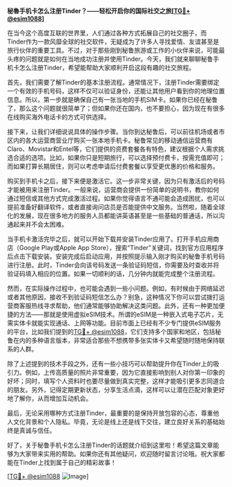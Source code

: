 **秘魯手机卡怎么注册Tinder？——轻松开启你的国际社交之旅[[TG💪+ @esim1088](https://t.me/s/esim1088)]**

在当今这个高度互联的世界里，人们通过各种方式拓展自己的社交圈子，而Tinder作为一款风靡全球的社交软件，无疑成为了许多人寻找爱情、友谊甚至是旅行伙伴的重要工具。不过，对于那些刚到秘鲁旅游或工作的小伙伴来说，可能最头疼的问题就是如何在当地成功注册并使用Tinder。今天，我们就来聊聊秘鲁手机卡怎么注册Tinder，希望能帮助大家顺利开启这段有趣的社交旅程。

首先，我们需要了解Tinder的基本注册流程。通常情况下，注册Tinder需要绑定一个有效的手机号码，这样不仅可以验证身份，还能让其他用户看到你的地理位置信息。所以，第一步就是确保自己有一张当地的手机SIM卡。如果你已经在秘鲁了，那么这个问题就很简单了；但如果你还在国内，也不要担心，因为现在有很多在线购买海外电话卡的方式可供选择。

接下来，让我们详细说说具体的操作步骤。当你到达秘鲁后，可以前往机场或者市区内的各大运营商营业厅购买一张本地手机卡。秘鲁常见的移动通信运营商有Claro、Movistar和Entel等，它们提供的资费套餐各有特色，建议根据个人需求挑选合适的选项。比如，如果你只是短期旅行，可以选择预付费卡，按需充值即可；而如果打算长期居住，则可以考虑申请后付费套餐以享受更优惠的价格和服务。

购买到手机卡之后，接下来便是激活它。这一步非常关键，因为只有激活后的号码才能被用来注册Tinder。一般来说，运营商会提供一份简单的说明书，教你如何通过短信或其他方式完成激活过程。如果你觉得语言不通可能会造成困扰，也可以提前准备好翻译软件，或者直接询问店员是否能提供中文服务。当然啦，随着全球化的发展，现在很多地方的服务人员都能讲英语甚至是一些基础的普通话，所以沟通起来并不会太困难。

当手机卡激活完毕之后，就可以开始下载并安装Tinder应用了。打开手机应用商店（Google Play或Apple App Store），搜索“Tinder”关键词，找到官方应用程序后点击下载安装。安装完成后启动应用，并按照提示输入刚才购买的秘鲁手机号码进行注册。此时，Tinder会向该号码发送一条验证码短信，你需要及时查收并将验证码填入相应的位置。如果一切顺利的话，几分钟内就能完成整个注册流程。

然而，在实际操作过程中，也可能会遇到一些小问题。例如，有时候由于网络延迟或者其他原因，接收不到验证码短信怎么办？别急，这种情况下你可以尝试拨打运营商客服热线寻求帮助，他们通常能够协助解决这类问题。此外，还有一种更加便捷的方法——那就是使用虚拟eSIM技术。所谓的eSIM是一种嵌入式电子芯片，无需实体卡就能实现通话、上网等功能。目前市面上已经有不少专门提供eSIM服务的平台，比如我们提到的[TG💪+ @esim1088](https://t.me/s/esim1088)，它们支持多个国家和地区，包括秘鲁在内的多种语言版本，非常适合那些不想携带多张实体卡又希望随时随地保持联系的人群。

除了上述提到的技术手段之外，还有一些小技巧可以帮助提升你在Tinder上的吸引力。例如，上传高质量的照片非常重要，因为它直接影响到别人对你第一印象的好坏；同时，填写个人资料时也要尽量做到真实完整，这样才能吸引更多志同道合的朋友。另外，记得定期更新状态，分享生活点滴，这样可以让潜在匹配对象更好地了解你，从而增加互动机会。

最后，无论采用哪种方式注册Tinder，最重要的是保持开放包容的心态，尊重他人文化背景和个人隐私。毕竟，无论是线上还是线下交往，建立良好关系的基础始终是真诚与信任。

好了，关于秘鲁手机卡怎么注册Tinder的话题就介绍到这里啦！希望这篇文章能够为大家带来实用的帮助。如果你还有其他疑问，欢迎随时留言讨论哦。祝大家都能在Tinder上找到属于自己的精彩故事！

[[TG💪+ @esim1088](https://t.me/s/esim1088) ![Image](https://i.postimg.cc/4NQfJmqS/Snipaste-2025-05-13-00-14-12.png)]